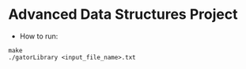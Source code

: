 # Advanced Data Structures Project

- How to run:

``` (bash)
make
./gatorLibrary <input_file_name>.txt
```

